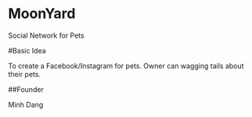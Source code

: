 # MoonYard

Social Network for Pets

#Basic Idea

To create a Facebook/Instagram for pets. Owner can wagging tails about their pets.

##Founder

Minh Dang
